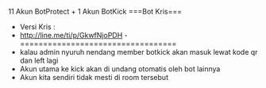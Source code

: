 11 Akun BotProtect + 1 Akun BotKick
===Bot Kris===
- Versi Kris :
- http://line.me/ti/p/GkwfNjoPDH
-==================================
- kalau admin nyuruh nendang member botkick akan masuk lewat kode qr dan left lagi
- Akun utama ke kick akan di undang otomatis oleh bot lainnya
- Akun kita sendiri tidak mesti di room tersebut
